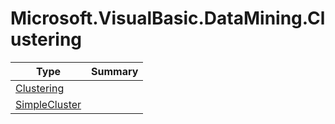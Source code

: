 ﻿
# Microsoft.VisualBasic.DataMining.Clustering

|Type|Summary|
|----|-------|
|<a href="#" onClick="load('/docs/Microsoft.VisualBasic.DataMining.Clustering/Clustering.md')">Clustering</a>||
|<a href="#" onClick="load('/docs/Microsoft.VisualBasic.DataMining.Clustering/SimpleCluster.md')">SimpleCluster</a>||

